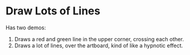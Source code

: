 # Draw Lots of Lines

Has two demos:

1. Draws a red and green line in the upper corner, crossing each other.
2. Draws a lot of lines, over the artboard, kind of like a hypnotic effect.